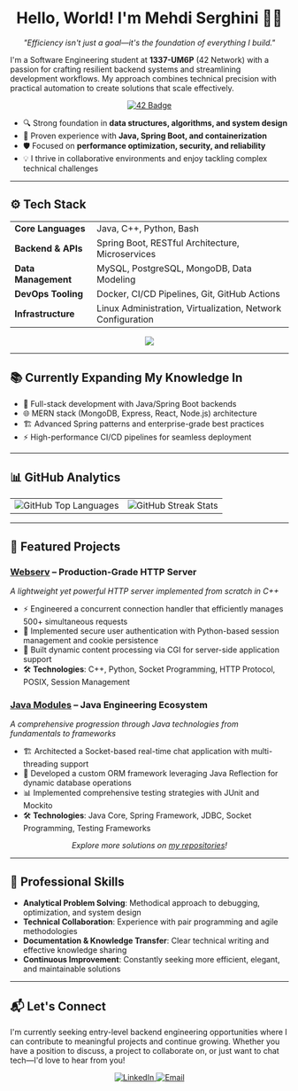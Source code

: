 <h1 align="center">Hello, World! I'm Mehdi Serghini 👨‍💻</h1>

<p align="center">
  <i>"Efficiency isn't just a goal—it's the foundation of everything I build."</i>
</p>

I'm a Software Engineering student at **1337-UM6P** (42 Network) with a passion for crafting resilient backend systems and streamlining development workflows. My approach combines technical precision with practical automation to create solutions that scale effectively.

<p align="center">
  <a href="https://github.com/oakoudad/badge42">
    <img src="https://badge.mediaplus.ma/greenbinary/meserghi" alt="42 Badge" />
  </a>
</p>

- 🔍 Strong foundation in **data structures, algorithms, and system design**  
- 🚀 Proven experience with **Java, Spring Boot, and containerization**  
- 🛡️ Focused on **performance optimization, security, and reliability**  
- 💡 I thrive in collaborative environments and enjoy tackling complex technical challenges

---

## ⚙️ Tech Stack

<table>
  <tr>
    <td><strong>Core Languages</strong></td>
    <td>Java, C++, Python, Bash</td>
  </tr>
  <tr>
    <td><strong>Backend & APIs</strong></td>
    <td>Spring Boot, RESTful Architecture, Microservices</td>
  </tr>
  <tr>
    <td><strong>Data Management</strong></td>
    <td>MySQL, PostgreSQL, MongoDB, Data Modeling</td>
  </tr>
  <tr>
    <td><strong>DevOps Tooling</strong></td>
    <td>Docker, CI/CD Pipelines, Git, GitHub Actions</td>
  </tr>
  <tr>
    <td><strong>Infrastructure</strong></td>
    <td>Linux Administration, Virtualization, Network Configuration</td>
  </tr>
</table>

<p align="center">
  <a href="https://skillicons.dev">
    <img src="https://skillicons.dev/icons?i=java,spring,cpp,mysql,postgresql,mongodb,docker,bash,python,linux,git,github,vim,vscode" />
  </a>
</p>

---

## 📚 Currently Expanding My Knowledge In

- 🔄 Full-stack development with Java/Spring Boot backends
- 🌐 MERN stack (MongoDB, Express, React, Node.js) architecture
- 🏗️ Advanced Spring patterns and enterprise-grade best practices
- ⚡ High-performance CI/CD pipelines for seamless deployment

---

## 📊 GitHub Analytics

<table align="center">
  <tr>
    <td><img src="https://github-readme-stats.vercel.app/api/top-langs/?username=Serghini04&theme=dark&hide_border=false&layout=compact" alt="GitHub Top Languages" /></td>
    <td><img src="https://streak-stats.demolab.com?user=Serghini04&theme=dracula&exclude_days=Sun" alt="GitHub Streak Stats" /></td>
  </tr>
</table>

---

## 🚀 Featured Projects

### [Webserv](https://github.com/Serghini04/Webserv) – Production-Grade HTTP Server
*A lightweight yet powerful HTTP server implemented from scratch in C++*

- ⚡ Engineered a concurrent connection handler that efficiently manages 500+ simultaneous requests
- 🔐 Implemented secure user authentication with Python-based session management and cookie persistence
- 🔄 Built dynamic content processing via CGI for server-side application support
- 🛠️ **Technologies**: C++, Python, Socket Programming, HTTP Protocol, POSIX, Session Management

### [Java Modules](https://github.com/Serghini04/Java_Modules) – Java Engineering Ecosystem
*A comprehensive progression through Java technologies from fundamentals to frameworks*

- 🏗️ Architected a Socket-based real-time chat application with multi-threading support
- 🔄 Developed a custom ORM framework leveraging Java Reflection for dynamic database operations
- 📊 Implemented comprehensive testing strategies with JUnit and Mockito
- 🛠️ **Technologies**: Java Core, Spring Framework, JDBC, Socket Programming, Testing Frameworks

<p align="center"><i>Explore more solutions on <a href="https://github.com/Serghini04?tab=repositories">my repositories</a>!</i></p>

---

## 🤝 Professional Skills

- **Analytical Problem Solving**: Methodical approach to debugging, optimization, and system design
- **Technical Collaboration**: Experience with pair programming and agile methodologies
- **Documentation & Knowledge Transfer**: Clear technical writing and effective knowledge sharing
- **Continuous Improvement**: Constantly seeking more efficient, elegant, and maintainable solutions

---

## 📬 Let's Connect

I'm currently seeking entry-level backend engineering opportunities where I can contribute to meaningful projects and continue growing. Whether you have a position to discuss, a project to collaborate on, or just want to chat tech—I'd love to hear from you!

<p align="center">
  <a href="https://www.linkedin.com/in/mehdi-serghini-a81160245/" target="_blank">
    <img src="https://img.shields.io/badge/LinkedIn-0077B5?style=for-the-badge&logo=linkedin&logoColor=white" alt="LinkedIn"/>
  </a>
  <a href="mailto:mehdi_serghini@yahoo.com">
    <img src="https://img.shields.io/badge/Email-D14836?style=for-the-badge&logo=gmail&logoColor=white" alt="Email"/>
  </a>
</p>
